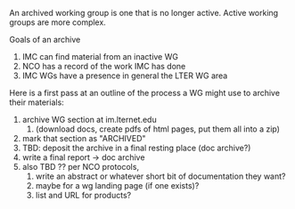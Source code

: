An archived working group is one that is no longer active. Active working groups are more complex. 

Goals of an archive
1. IMC can find material from an inactive WG
1. NCO has a record of the work IMC has done
1. IMC WGs have a presence in general the LTER WG area



Here is a first pass at an outline of the process a WG might use to archive their materials:

1. archive WG section at im.lternet.edu 
    1. (download docs, create pdfs of html pages, put them all into a zip)
2. mark that section as "ARCHIVED" 
3. TBD: deposit the archive in a final resting place (doc archive?)
4. write a final report -> doc archive
5. also TBD ?? per NCO protocols, 
    1. write an abstract or whatever short bit of documentation they want? 
    1. maybe for a wg landing page (if one exists)?
    1. list and URL for products?
